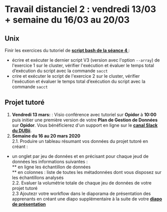 # Travail distanciel 2 : vendredi 13/03 + semaine du 16/03 au 20/03


## Unix 
Finir les exercices du tutoriel de **[script bash de la séance 4 ](https://du-bii.github.io/module-1-Environnement-Unix/seance4/tutorial/scripts_ngs.html)**: 
* écrire et exécuter le dernier script V3 (version avec l'option `--array`) de l'exercice 1 sur le cluster,  vérifier l'exécution et évaluer le temps total d’exécution du script avec la commande `sacct`
* crire et exécuter le script de l'exercice 2 sur le cluster,  vérifier l'exécution et évaluer le temps total d’exécution du script avec la commande `sacct`

## Projet tutoré 
1. **Vendredi 13 mars:** : Visio conférence avec tutoriel sur **Opidor** à **10:00** puis initier une première version de  votre **Plan de Gestion de Données** sur **Opidor**. Vous bénéficierez d'un support en ligne sur le **[canal Slack du DUBii](https://dubii.slack.com)**.
2. **Semaine du 16 au 20 mars 2020**  
2.1. Produire un tableau résumant vos données du projet tutoré en créant :
* un onglet par jeu de données et en précisant pour chaque jeud de données les informations suivantes :  
** en ligne les échantillon de données  
** en colonnes : liste de toutes les métadonnées dont vous disposez sur les échantillons analysés  
2.2. Evaluer la volumétrie totale de chaque jeu de données de votre projet tutoré  
2.3  Ajoutezr votre workflow dans le diaporama de présentation des apprenants en créant une diapo supplémentaire à la suite de votre **[diapo de présentation ](https://tinyurl.com/dubii20-apprenants)**  


